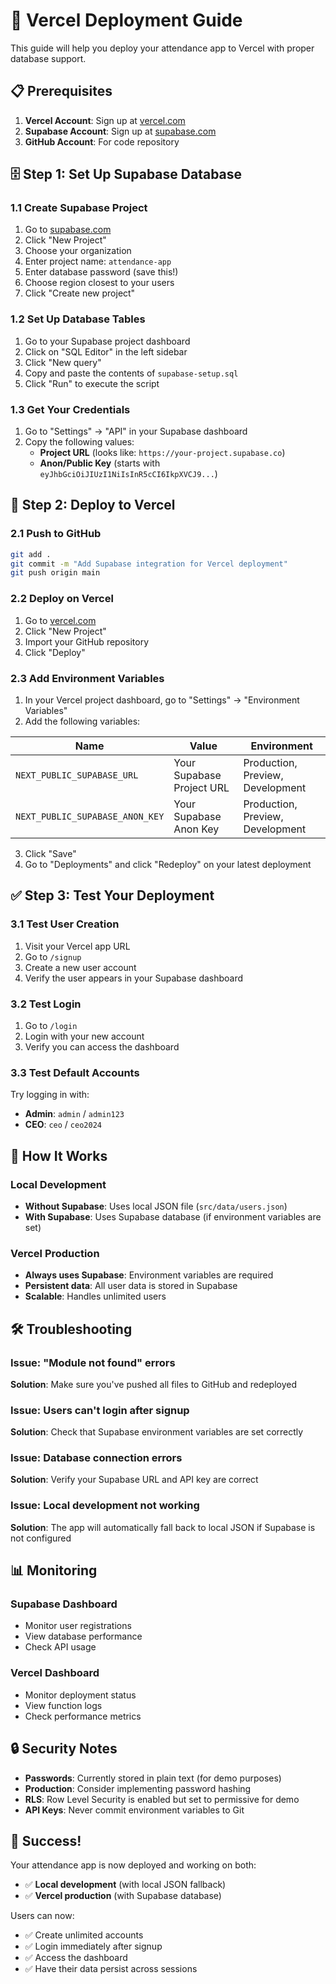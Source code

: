 # 🚀 Vercel Deployment Guide

This guide will help you deploy your attendance app to Vercel with proper database support.

## 📋 Prerequisites

1. **Vercel Account**: Sign up at [vercel.com](https://vercel.com)
2. **Supabase Account**: Sign up at [supabase.com](https://supabase.com)
3. **GitHub Account**: For code repository

## 🗄️ Step 1: Set Up Supabase Database

### 1.1 Create Supabase Project
1. Go to [supabase.com](https://supabase.com)
2. Click "New Project"
3. Choose your organization
4. Enter project name: `attendance-app`
5. Enter database password (save this!)
6. Choose region closest to your users
7. Click "Create new project"

### 1.2 Set Up Database Tables
1. Go to your Supabase project dashboard
2. Click on "SQL Editor" in the left sidebar
3. Click "New query"
4. Copy and paste the contents of `supabase-setup.sql`
5. Click "Run" to execute the script

### 1.3 Get Your Credentials
1. Go to "Settings" → "API" in your Supabase dashboard
2. Copy the following values:
   - **Project URL** (looks like: `https://your-project.supabase.co`)
   - **Anon/Public Key** (starts with `eyJhbGciOiJIUzI1NiIsInR5cCI6IkpXVCJ9...`)

## 🚀 Step 2: Deploy to Vercel

### 2.1 Push to GitHub
```bash
git add .
git commit -m "Add Supabase integration for Vercel deployment"
git push origin main
```

### 2.2 Deploy on Vercel
1. Go to [vercel.com](https://vercel.com)
2. Click "New Project"
3. Import your GitHub repository
4. Click "Deploy"

### 2.3 Add Environment Variables
1. In your Vercel project dashboard, go to "Settings" → "Environment Variables"
2. Add the following variables:

| Name | Value | Environment |
|------|-------|-------------|
| `NEXT_PUBLIC_SUPABASE_URL` | Your Supabase Project URL | Production, Preview, Development |
| `NEXT_PUBLIC_SUPABASE_ANON_KEY` | Your Supabase Anon Key | Production, Preview, Development |

3. Click "Save"
4. Go to "Deployments" and click "Redeploy" on your latest deployment

## ✅ Step 3: Test Your Deployment

### 3.1 Test User Creation
1. Visit your Vercel app URL
2. Go to `/signup`
3. Create a new user account
4. Verify the user appears in your Supabase dashboard

### 3.2 Test Login
1. Go to `/login`
2. Login with your new account
3. Verify you can access the dashboard

### 3.3 Test Default Accounts
Try logging in with:
- **Admin**: `admin` / `admin123`
- **CEO**: `ceo` / `ceo2024`

## 🔧 How It Works

### Local Development
- **Without Supabase**: Uses local JSON file (`src/data/users.json`)
- **With Supabase**: Uses Supabase database (if environment variables are set)

### Vercel Production
- **Always uses Supabase**: Environment variables are required
- **Persistent data**: All user data is stored in Supabase
- **Scalable**: Handles unlimited users

## 🛠️ Troubleshooting

### Issue: "Module not found" errors
**Solution**: Make sure you've pushed all files to GitHub and redeployed

### Issue: Users can't login after signup
**Solution**: Check that Supabase environment variables are set correctly

### Issue: Database connection errors
**Solution**: Verify your Supabase URL and API key are correct

### Issue: Local development not working
**Solution**: The app will automatically fall back to local JSON if Supabase is not configured

## 📊 Monitoring

### Supabase Dashboard
- Monitor user registrations
- View database performance
- Check API usage

### Vercel Dashboard
- Monitor deployment status
- View function logs
- Check performance metrics

## 🔒 Security Notes

- **Passwords**: Currently stored in plain text (for demo purposes)
- **Production**: Consider implementing password hashing
- **RLS**: Row Level Security is enabled but set to permissive for demo
- **API Keys**: Never commit environment variables to Git

## 🎉 Success!

Your attendance app is now deployed and working on both:
- ✅ **Local development** (with local JSON fallback)
- ✅ **Vercel production** (with Supabase database)

Users can now:
- ✅ Create unlimited accounts
- ✅ Login immediately after signup
- ✅ Access the dashboard
- ✅ Have their data persist across sessions

